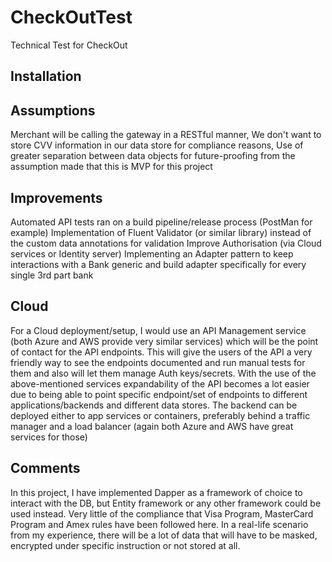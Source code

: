 # CheckOutTest
Technical Test for CheckOut

## Installation

## Assumptions
Merchant will be calling the gateway in a RESTful manner,
We don't want to store CVV information in our data store for compliance reasons,
Use of greater separation between data objects for future-proofing from the assumption made that this is MVP for this project

## Improvements
Automated API tests ran on a build pipeline/release process (PostMan for example)
Implementation of Fluent Validator (or similar library) instead of the custom data annotations for validation
Improve Authorisation (via Cloud services or Identity server)
Implementing an Adapter pattern to keep interactions with a Bank generic and build adapter specifically for every single 3rd part bank

## Cloud
For a Cloud deployment/setup, I would use an API Management service (both Azure and AWS provide very similar services) which will be the point of contact for the API endpoints.
This will give the users of the API a very friendly way to see the endpoints documented and run manual tests for them and also will let them manage Auth keys/secrets. With the use
of the above-mentioned services expandability of the API becomes a lot easier due to being able to point specific endpoint/set of endpoints to different applications/backends and
different data stores. The backend can be deployed either to app services or containers, preferably behind a traffic manager and a load balancer (again both Azure and AWS have great
services for those)

## Comments
In this project, I have implemented Dapper as a framework of choice to interact with the DB, but Entity framework or any other framework could be used instead.
Very little of the compliance that Visa Program, MasterCard Program and Amex rules have been followed here. In a real-life scenario from my experience, there will be
a lot of data that will have to be masked, encrypted under specific instruction or not stored at all.
